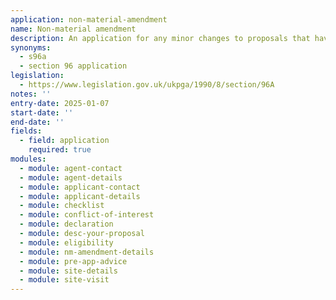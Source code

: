 ```yaml
---
application: non-material-amendment
name: Non-material amendment
description: An application for any minor changes to proposals that have already been approved
synonyms: 
  - s96a
  - section 96 application
legislation:
  - https://www.legislation.gov.uk/ukpga/1990/8/section/96A
notes: ''
entry-date: 2025-01-07
start-date: ''
end-date: ''
fields:
  - field: application
    required: true
modules:
  - module: agent-contact
  - module: agent-details
  - module: applicant-contact
  - module: applicant-details
  - module: checklist
  - module: conflict-of-interest
  - module: declaration
  - module: desc-your-proposal
  - module: eligibility
  - module: nm-amendment-details
  - module: pre-app-advice
  - module: site-details
  - module: site-visit
---
```

